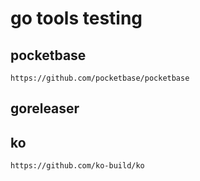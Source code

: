 #  go tools testing

## pocketbase
```
https://github.com/pocketbase/pocketbase
```


## goreleaser


## ko

```
https://github.com/ko-build/ko
```